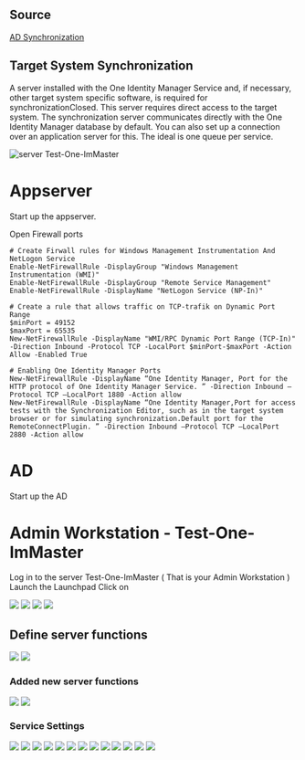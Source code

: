 <!-- AD Synchronization -->
## Source
[AD Synchronization](https://support.oneidentity.com/technical-documents/identity-manager/9.1/target-system-synchronization-reference-guide/5)

## Target System Synchronization
A server installed with the One Identity Manager Service and, if necessary, other target system specific software, is required for synchronizationClosed. This server 
requires direct access to the target system. The synchronization server communicates directly with the One Identity Manager database by default. You can also set up a connection over an application server for this.
The ideal is one queue per service.
 
![server Test-One-ImMaster](https://github.com/fardinbarashi/Howto/blob/main/One%20-%20Identity%20Manager/Images/VMSetup1.png)

# Appserver
Start up the appserver.

Open Firewall ports
```
# Create Firwall rules for Windows Management Instrumentation And  NetLogon Service
Enable-NetFirewallRule -DisplayGroup "Windows Management Instrumentation (WMI)"
Enable-NetFirewallRule -DisplayGroup "Remote Service Management"
Enable-NetFirewallRule -DisplayName "NetLogon Service (NP-In)"

# Create a rule that allows traffic on TCP-trafik on Dynamic Port Range
$minPort = 49152
$maxPort = 65535
New-NetFirewallRule -DisplayName "WMI/RPC Dynamic Port Range (TCP-In)" -Direction Inbound -Protocol TCP -LocalPort $minPort-$maxPort -Action Allow -Enabled True

# Enabling One Identity Manager Ports
New-NetFirewallRule -DisplayName “One Identity Manager, Port for the HTTP protocol of One Identity Manager Service. ” -Direction Inbound –Protocol TCP –LocalPort 1880 -Action allow
New-NetFirewallRule -DisplayName “One Identity Manager,Port for access tests with the Synchronization Editor, such as in the target system browser or for simulating synchronization.Default port for the RemoteConnectPlugin. ” -Direction Inbound –Protocol TCP –LocalPort 2880 -Action allow

```

# AD 
Start up the AD
# Admin Workstation - Test-One-ImMaster
Log in to the server Test-One-ImMaster ( That is your Admin Workstation ) 
Launch the Launchpad
Click on 

![](https://github.com/fardinbarashi/Howto/blob/main/One%20-%20Identity%20Manager/Images/6.0%20Configure%20One%20Identity%20Manager/1.0%20AD%20synchronization/1.png)
![](https://github.com/fardinbarashi/Howto/blob/main/One%20-%20Identity%20Manager/Images/6.0%20Configure%20One%20Identity%20Manager/1.0%20AD%20synchronization/2.png)
![](https://github.com/fardinbarashi/Howto/blob/main/One%20-%20Identity%20Manager/Images/6.0%20Configure%20One%20Identity%20Manager/1.0%20AD%20synchronization/3.png)
![](https://github.com/fardinbarashi/Howto/blob/main/One%20-%20Identity%20Manager/Images/6.0%20Configure%20One%20Identity%20Manager/1.0%20AD%20synchronization/4.png)

## Define server functions
![](https://github.com/fardinbarashi/Howto/blob/main/One%20-%20Identity%20Manager/Images/6.0%20Configure%20One%20Identity%20Manager/1.0%20AD%20synchronization/5.png)
![](https://github.com/fardinbarashi/Howto/blob/main/One%20-%20Identity%20Manager/Images/6.0%20Configure%20One%20Identity%20Manager/1.0%20AD%20synchronization/6.png)
### Added new server functions
![](https://github.com/fardinbarashi/Howto/blob/main/One%20-%20Identity%20Manager/Images/6.0%20Configure%20One%20Identity%20Manager/1.0%20AD%20synchronization/7.png)
![](https://github.com/fardinbarashi/Howto/blob/main/One%20-%20Identity%20Manager/Images/6.0%20Configure%20One%20Identity%20Manager/1.0%20AD%20synchronization/8.png)

### Service Settings
![](https://github.com/fardinbarashi/Howto/blob/main/One%20-%20Identity%20Manager/Images/6.0%20Configure%20One%20Identity%20Manager/1.0%20AD%20synchronization/9.png)
![](https://github.com/fardinbarashi/Howto/blob/main/One%20-%20Identity%20Manager/Images/6.0%20Configure%20One%20Identity%20Manager/1.0%20AD%20synchronization/10.png)
![](https://github.com/fardinbarashi/Howto/blob/main/One%20-%20Identity%20Manager/Images/6.0%20Configure%20One%20Identity%20Manager/1.0%20AD%20synchronization/11.png)
![](https://github.com/fardinbarashi/Howto/blob/main/One%20-%20Identity%20Manager/Images/6.0%20Configure%20One%20Identity%20Manager/1.0%20AD%20synchronization/12.png)
![](https://github.com/fardinbarashi/Howto/blob/main/One%20-%20Identity%20Manager/Images/6.0%20Configure%20One%20Identity%20Manager/1.0%20AD%20synchronization/13.png)
![](https://github.com/fardinbarashi/Howto/blob/main/One%20-%20Identity%20Manager/Images/6.0%20Configure%20One%20Identity%20Manager/1.0%20AD%20synchronization/14.png)
![](https://github.com/fardinbarashi/Howto/blob/main/One%20-%20Identity%20Manager/Images/6.0%20Configure%20One%20Identity%20Manager/1.0%20AD%20synchronization/15.png)
![](https://github.com/fardinbarashi/Howto/blob/main/One%20-%20Identity%20Manager/Images/6.0%20Configure%20One%20Identity%20Manager/1.0%20AD%20synchronization/16.png)
![](https://github.com/fardinbarashi/Howto/blob/main/One%20-%20Identity%20Manager/Images/6.0%20Configure%20One%20Identity%20Manager/1.0%20AD%20synchronization/17.png)
![](https://github.com/fardinbarashi/Howto/blob/main/One%20-%20Identity%20Manager/Images/6.0%20Configure%20One%20Identity%20Manager/1.0%20AD%20synchronization/18.png)
![](https://github.com/fardinbarashi/Howto/blob/main/One%20-%20Identity%20Manager/Images/6.0%20Configure%20One%20Identity%20Manager/1.0%20AD%20synchronization/19.png)
![](https://github.com/fardinbarashi/Howto/blob/main/One%20-%20Identity%20Manager/Images/6.0%20Configure%20One%20Identity%20Manager/1.0%20AD%20synchronization/20.png)
![](https://github.com/fardinbarashi/Howto/blob/main/One%20-%20Identity%20Manager/Images/6.0%20Configure%20One%20Identity%20Manager/1.0%20AD%20synchronization/21.png)

